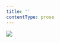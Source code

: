 ```yaml
---
title: ''
contentType: prose
---
```


<section>

![](../Images/obalka_az_na_dno_blahobytu.jpg)

</section>
